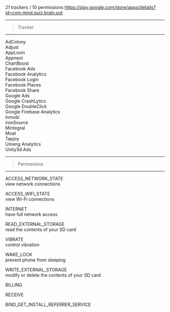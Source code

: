 21 trackers / 10 permissions
https://play.google.com/store/apps/details?id=com.mind.quiz.brain.out

----
> Tracker
----

AdColony  
Adjust  
AppLovin  
Appnext  
ChartBoost  
Facebook Ads  
Facebook Analytics  
Facebook Login  
Facebook Places  
Facebook Share  
Google Ads  
Google CrashLytics  
Google DoubleClick  
Google Firebase Analytics  
Inmobi  
ironSource  
Mintegral  
Moat  
Tapjoy  
Umeng Analytics  
Unity3d Ads

----
> Permissions
----

ACCESS_NETWORK_STATE  
view network connections

ACCESS_WIFI_STATE  
view Wi-Fi connections

INTERNET  
have full network access

READ_EXTERNAL_STORAGE  
read the contents of your SD card

VIBRATE  
control vibration

WAKE_LOCK  
prevent phone from sleeping

WRITE_EXTERNAL_STORAGE  
modify or delete the contents of your SD card

BILLING  

RECEIVE  

BIND_GET_INSTALL_REFERRER_SERVICE  
